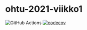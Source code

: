 # ohtu-2021-viikko1

![GitHub Actions](https://github.com/hjeronen/ohtu-2021-viikko1/workflows/Java%20CI%20with%20Gradle/badge.svg) [![codecov](https://codecov.io/gh/hjeronen/ohtu-2021-viikko1/branch/main/graph/badge.svg?token=4Z58WF0RGK)](https://codecov.io/gh/hjeronen/ohtu-2021-viikko1)
